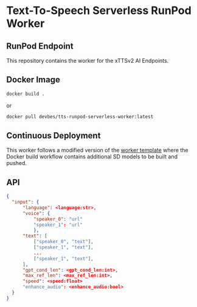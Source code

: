 # Text-To-Speech Serverless RunPod Worker

## RunPod Endpoint

This repository contains the worker for the xTTSv2 AI Endpoints.

## Docker Image

```bash
docker build .
```
 or

 ```bash
 docker pull devbes/tts-runpod-serverless-worker:latest
 ```

## Continuous Deployment
This worker follows a modified version of the [worker template](https://github.com/runpod-workers/worker-template) where the Docker build workflow contains additional SD models to be built and pushed.

## API

```json
{
  "input": {
      "language": <language:str>,
      "voice": {
          "speaker_0": "url"
          "speaker_1": "url"
          },
      "text": [
          ["speaker_0", "text"],
          ["speaker_1", "text"],
          ...
          ["speaker_1", "text"],
      ],
      "gpt_cond_len": <gpt_cond_len:int>,
      "max_ref_len": <max_ref_len:int>,
      "speed": <speed:float>
      "enhance_audio": <enhance_audio:bool>
  }
}
```
